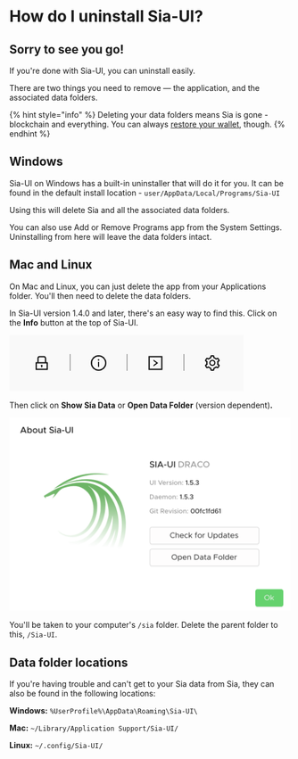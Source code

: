 # How do I uninstall Sia-UI?

## Sorry to see you go!

If you're done with Sia-UI, you can uninstall easily.

There are two things you need to remove — the application, and the associated data folders.

{% hint style="info" %}
Deleting your data folders means Sia is gone - blockchain and everything. You can always [restore your wallet](how-to-restore-a-wallet-from-a-seed-in-sia-ui.md), though.
{% endhint %}

## Windows

Sia-UI on Windows has a built-in uninstaller that will do it for you. It can be found in the default install location - `user/AppData/Local/Programs/Sia-UI`

Using this will delete Sia and all the associated data folders.

You can also use Add or Remove Programs app from the System Settings. Uninstalling from here will leave the data folders intact.

## Mac and Linux

On Mac and Linux, you can just delete the app from your Applications folder. You'll then need to delete the data folders.

In Sia-UI version 1.4.0 and later, there's an easy way to find this. Click on the **Info** button at the top of Sia-UI.

![](../../.gitbook/assets/uninstall-1.png)

Then click on **Show Sia Data** or **Open Data Folder** \(version dependent\)**.**

![](../../.gitbook/assets/fork-2%20%281%29%20%283%29%20%283%29.png)

You'll be taken to your computer's `/sia` folder. Delete the parent folder to this, `/Sia-UI`.

## Data folder locations

If you're having trouble and can't get to your Sia data from Sia, they can also be found in the following locations:

**Windows:** `%UserProfile%\AppData\Roaming\Sia-UI\`

**Mac:** `~/Library/Application Support/Sia-UI/`

**Linux:** `~/.config/Sia-UI/`

